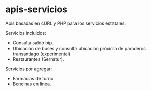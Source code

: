 apis-servicios
==============

Apis basadas en cURL y PHP para los servicios estatales.

Servicios incluidos:
- Consulta saldo bip.
- Ubicación de buses y consulta ubicación próxima de paraderos transantiago (experimental)
- Restaurantes (Sernatur).

Servicios por agregar:
- Farmacias de turno.
- Bencinas en línea.
